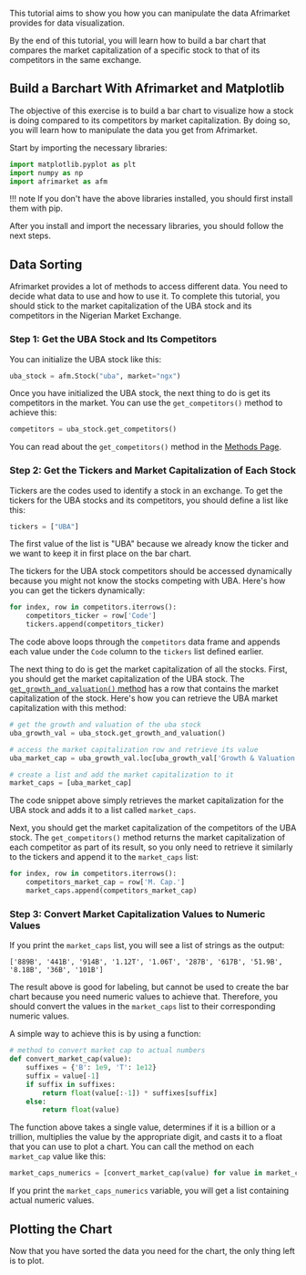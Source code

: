 This tutorial aims to show you how you can manipulate the data Afrimarket provides for data visualization.

By the end of this tutorial, you will learn how to build a bar chart that compares the market capitalization of a specific stock to that of its competitors in the same exchange.

## **Build a Barchart With Afrimarket and Matplotlib**
The objective of this exercise is to build a bar chart to visualize how a stock is doing compared to its competitors by market capitalization. By doing so, you will learn how to manipulate the data you get from Afrimarket.

Start by importing the necessary libraries:
```python
import matplotlib.pyplot as plt
import numpy as np
import afrimarket as afm
```
!!! note
    If you don't have the above libraries installed, you should first install them with pip.

After you install and import the necessary libraries, you should follow the next steps.

## **Data Sorting**
Afrimarket provides a lot of methods to access different data. You need to decide what data to use and how to use it. To complete this tutorial, you should stick to the market capitalization of the UBA stock and its competitors in the Nigerian Market Exchange.

### Step 1: Get the UBA Stock and Its Competitors
You can initialize the UBA stock like this:
```python
uba_stock = afm.Stock("uba", market="ngx")
```
Once you have initialized the UBA stock, the next thing to do is get its competitors in the market. You can use the `get_competitors()` method to achieve this:
```python
competitors = uba_stock.get_competitors()
```
You can read about the `get_competitors()` method in the [Methods Page](./methods.md#get_competitors).

### Step 2: Get the Tickers and Market Capitalization of Each Stock
Tickers are the codes used to identify a stock in an exchange. To get the tickers for the UBA stocks and its competitors, you should define a list like this:
```python
tickers = ["UBA"]
```
The first value of the list is "UBA" because we already know the ticker and we want to keep it in first place on the bar chart.

The tickers for the UBA stock competitors should be accessed dynamically because you might not know the stocks competing with UBA. Here's how you can get the tickers dynamically:
```python
for index, row in competitors.iterrows():
    competitors_ticker = row['Code']
    tickers.append(competitors_ticker)
```
The code above loops through the `competitors` data frame and appends each value under the `Code` column to the `tickers` list defined earlier.

The next thing to do is get the market capitalization of all the stocks. First, you should get the market capitalization of the UBA stock. The [`get_growth_and_valuation()` method](./methods.md#get_growth_and_valuation) has a row that contains the market capitalization of the stock. Here's how you can retrieve the UBA market capitalization with this method:
```python
# get the growth and valuation of the uba stock
uba_growth_val = uba_stock.get_growth_and_valuation()

# access the market capitalization row and retrieve its value
uba_market_cap = uba_growth_val.loc[uba_growth_val['Growth & Valuation'] == 'Market Capitalization', 'Growth & Valuation.1'].values[0]

# create a list and add the market capitalization to it
market_caps = [uba_market_cap]
```
The code snippet above simply retrieves the market capitalization for the UBA stock and adds it to a list called `market_caps`.

Next, you should get the market capitalization of the competitors of the UBA stock. The `get_competitors()` method returns the market capitalization of each competitor as part of its result, so you only need to retrieve it similarly to the tickers and append it to the `market_caps` list:

```python
for index, row in competitors.iterrows():
    competitors_market_cap = row['M. Cap.']
    market_caps.append(competitors_market_cap)
```

### Step 3: Convert Market Capitalization Values to Numeric Values
If you print the `market_caps` list, you will see a list of strings as the output:
```shell
['889B', '441B', '914B', '1.12T', '1.06T', '287B', '617B', '51.9B', '8.18B', '36B', '101B']
```
The result above is good for labeling, but cannot be used to create the bar chart because you need numeric values to achieve that. Therefore, you should convert the values in the `market_caps` list to their corresponding numeric values.

A simple way to achieve this is by using a function:
```python
# method to convert market cap to actual numbers
def convert_market_cap(value):
    suffixes = {'B': 1e9, 'T': 1e12}
    suffix = value[-1]
    if suffix in suffixes:
        return float(value[:-1]) * suffixes[suffix]
    else:
        return float(value)
```

The function above takes a single value, determines if it is a billion or a trillion, multiplies the value by the appropriate digit, and casts it to a float that you can use to plot a chart. You can call the method on each `market_cap` value like this:
```python
market_caps_numerics = [convert_market_cap(value) for value in market_caps]
```
If you print the `market_caps_numerics` variable, you will get a list containing actual numeric values.

## Plotting the Chart
Now that you have sorted the data you need for the chart, the only thing left is to plot.